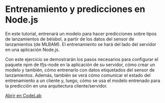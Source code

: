 # Entrenamiento y predicciones en Node.js

En este tutorial, entrenará un modelo para hacer predicciones sobre tipos de lanzamientos de béisbol, a partir de los datos del sensor de lanzamientos (de MLBAM). El entrenamiento se hará del lado del servidor en una aplicación Node.js.

Con este ejercicio se demostrarán los pasos necesarios para configurar el paquete npm de tfjs-node en la aplicación de su servidor, cómo crear un modelo y también, cómo entrenarlo con datos etiquetados del sensor de lanzamientos. Además, también se verá cómo comunicar el estado del entrenamiento a un cliente y, luego, cómo se usa el modelo entrenado para la predicción en una arquitectura cliente/servidor.

<a class="button button-white" href="https://codelabs.developers.google.com/codelabs/tensorflowjs-nodejs-codelab/#0">Abrir en CodeLab</a>
